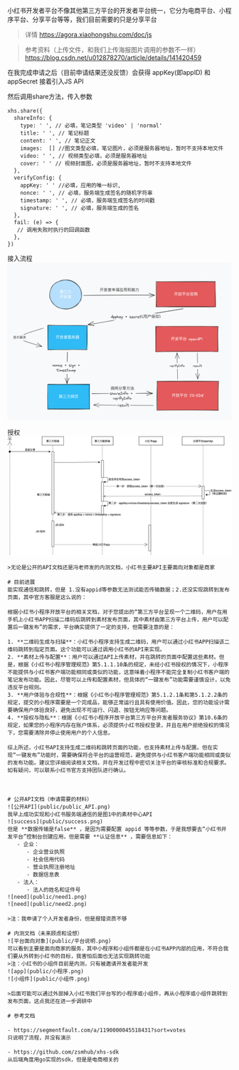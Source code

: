 小红书开发者平台不像其他第三方平台的开发者平台统一，它分为电商平台、小程序平台、分享平台等等，我们目前需要的只是分享平台

>详情 https://agora.xiaohongshu.com/doc/js

>参考资料（上传文件，和我们上传海报图片调用的参数不一样） https://blog.csdn.net/u012878270/article/details/141420459

在我完成申请之后（目前申请结果还没反馈）会获得 appKey(即appID) 和 appSecret
接着引入JS API
> <script src="https://fe-static.xhscdn.com/biz-static/goten/xhs-1.0.1.js"></script>

然后调用share方法，传入参数
```
xhs.share({
  shareInfo: {
    type: ' ', // 必填，笔记类型 'video' | 'normal'
    title: ' ', // 笔记标题
    content: ' ', // 笔记正文
    images:  [] //图文类型必填，笔记图片，必须是服务器地址，暂时不支持本地文件
    video: ' ', // 视频类型必填，必须是服务器地址
    cover: ' ' // 视频封面图，必须是服务器地址，暂时不支持本地文件
  },
  verifyConfig: {
    appKey: ' ' //必填，应用的唯一标识,
    nonce: ' ', // 必填，服务端生成签名的随机字符串
    timestamp: ' ', // 必填，服务端生成签名的时间戳
    signature: ' ', // 必填，服务端生成的签名
  },
  fail: (e) => {
   // 调用失败时执行的回调函数
  },
})
```
接入流程
![接入流程](public/XHS-JS-API.png)

授权
![授权流程](public/power.png)

```
>无论是公开的API文档还是冯老师发的内测文档，小红书主要API主要面向对象都是商家

# 目前进展
能实现通信和跳转，但是 1.没有appid等参数无法测试能否传输数据；2.还没实现跳转到发布页面，其中官方客服是这么说的：

根据小红书小程序开放平台的相关文档，对于您提出的“第三方平台呈现一个二维码，用户在用手机上小红书APP扫描二维码后跳转到素材发布页面，其中素材由第三方平台上传，用户可以配置后一键发布”的需求，平台确实提供了一定的支持，但需要注意的是：

1. **二维码生成与扫描**：小红书小程序支持生成二维码，用户可以通过小红书APP扫描该二维码跳转到指定页面。这个功能可以通过调用小红书的API来实现。
2. **素材上传与配置**：用户可以通过API上传素材，并在跳转的页面中配置这些素材。但是，根据《小红书小程序管理规范》第5.1.1.10条的规定，未经小红书授权的情况下，小程序不能提供与小红书客户端功能相同或类似的功能，这意味着小程序不能完全复制小红书客户端的笔记发布功能。因此，尽管可以上传和配置素材，但具体的“一键发布”功能需要谨慎设计，以免违反平台规则。
3. **用户体验与合规性**：根据《小红书小程序管理规范》第5.1.2.1条和第5.1.2.2条的规定，提交的小程序需要是一个完成品，能够正常运行且具有使用价值。因此，您的功能设计需要确保用户体验良好，避免出现不可运行、闪退、按钮无响应等问题。
4. **授权与隐私**：根据《小红书小程序开放平台第三方平台开发者服务协议》第10.6条的规定，如果您的小程序内存在账户体系，必须提供小红书授权登录，并且在用户拒绝授权的情况下，您需要清除并停止使用用户的个人信息。

综上所述，小红书API支持生成二维码和跳转页面的功能，也支持素材上传与配置。但在实现“一键发布”功能时，需要确保符合平台的运营规范，避免提供与小红书客户端功能相同或类似的发布功能。建议您详细阅读相关文档，并在开发过程中密切关注平台的审核标准和合规要求。如有疑问，可以联系小红书官方支持团队进行确认。



# 公开API文档（申请需要的材料）
![公开API](public/public_API.png)
我早上成功实现和小红书服务端通信的是图1中的素材中心API
![success](public/success.png)
但是 **数据传输是false** ，是因为需要配置 appid 等等参数，于是我想要去“小红书开发平台”控制台创建应用，但是需要 **认证信息** ，需要信息如下：
   - 企业：
      - 企业营业执照
      - 社会信用代码
      - 营业执照注册地址
      - 数据信息表
   - 法人：
      - 法人的姓名和证件号
![need](public/need1.png)
![need](public/need2.png)

>注：我申请了个人开发者身份，但是报错资质不够

# 内测文档（未来顾虑和设想）
![平台面向对象](public/平台说明.png)
可以看到主要是面向商家的服务，其中小程序和小组件都是在小红书APP内部的应用，不符合我们要从外转到小红书的目标，我害怕后面也无法实现跳转功能
>注：小红书的小组件目前是内测，只有被邀请开发者能开发
![app](public/小程序.png)
![小组件](public/小组件.png)

>后面可能可以通过外部掉入小红书我们平台写的小程序或小组件，再从小程序或小组件跳转到发布页面，这点我还在进一步调研中

# 参考文档

- https://segmentfault.com/a/1190000045518431?sort=votes
只说明了流程，并没有演示

- https://github.com/zsmhub/xhs-sdk
从后端角度用go实现的sdk，但是是电商相关的
```
